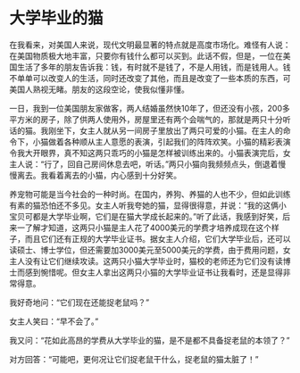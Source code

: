 # 大学毕业的猫

在我看来，对美国人来说，现代文明最显著的特点就是高度市场化。难怪有人说：在美国物质极大地丰富，只要你有钱什么都可以买到。此话不假，但是，一位在美国生活了多年的朋友告诉我：钱，有时就不是钱了，不是人用钱，而是钱用人。钱不单单可以改变人的生活，同时还改变了其他，而且是改变了一些本质的东西，可美国人熟视无睹。朋友的这段空论，使我似懂非懂。 

一日，我到一位美国朋友家做客，两人结婚虽然快10年了，但还没有小孩，200多平方米的房子，除了供两人使用外，房屋里还有两个会喘气的，那就是两只十分听话的猫。我刚坐下，女主人就从另一间房子里放出了两只可爱的小猫。在主人的命令下，小猫做着各种顺从主人意愿的表演，引起我们的阵阵欢笑。小猫的精彩表演令我大开眼界，真不知这两只乖巧的小猫是怎样被训练出来的。小猫表演完后，女主人说：“行了，回自己房间休息去吧，听话。”两只小猫向我频频点头，倒退着慢慢离去。我看着离去的小猫，内心感到十分好笑。 

养宠物可能是当今社会的一种时尚。在国内，养狗、养猫的人也不少，但如此训练有素的猫恐怕还不多见。女主人听我夸她的猫，显得很得意，并说：“我的这俩小宝贝可都是大学毕业啊，它们是在猫大学成长起来的。”听了此话，我感到好笑，后来一了解才知道，这两只小猫是主人花了4000美元的学费才培养成现在这个样子，而且它们还有正规的大学毕业证书。据女主人介绍，它们大学毕业后，还可以读硕士、博士学位，但还需要加3000美元至5000美元的学费，由于费用问题，女主人没有让它们继续攻读。这两只小猫大学毕业时，猫校的老师还为它们没有读博士而感到惋惜呢。但女主人拿出这两只小猫的大学毕业证书让我看时，还是显得非常得意。 

我好奇地问：“它们现在还能捉老鼠吗？” 

女主人笑曰：“早不会了。” 

我又问：“花如此高昂的学费从大学毕业的猫，是不是都不具备捉老鼠的本领了？” 

对方回答：“可能吧，更何况让它们捉老鼠干什么，捉老鼠的猫太脏了！”